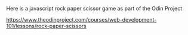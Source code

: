 Here is a javascript rock paper scissor game as part of the Odin Project


https://www.theodinproject.com/courses/web-development-101/lessons/rock-paper-scissors
